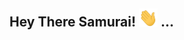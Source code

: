 ## Hey There Samurai! <img src="https://github.com/yarshys/yarshys/blob/main/wave.gif" width="30"> ...




<!---
yarshys/yarshys is a ✨ special ✨ repository because its `README.md` (this file) appears on your GitHub profile.
You can click the Preview link to take a look at your changes.
--->
